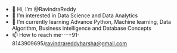 - 👋 Hi, I’m @RavindraReddy
- 👀 I’m interested in Data Science and Data Analytics
- 🌱 I’m currently learning Advance Python, Machine learning, Data Algorithm, Business intelligence and Database Concepts
- 📫 How to reach me---+91-8143909695/ravindrareddyharsha@gmail.com

<!---
RavindraReddy is a ✨ special ✨ repository because its `README.md` (this file) appears on your GitHub profile.
You can click the Preview link to take a look at your changes.
--->
